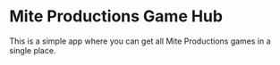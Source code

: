 # Mite Productions Game Hub

This is a simple app where you can get all Mite Productions games in a single place.
